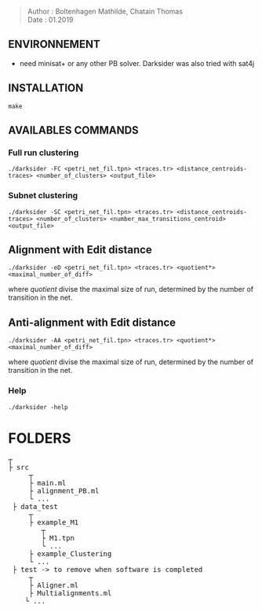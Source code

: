 >Author : Boltenhagen Mathilde, Chatain Thomas <br>
>Date : 01.2019

## ENVIRONNEMENT 

- need minisat+ or any other PB solver. Darksider was also tried with sat4j

## INSTALLATION

 `make `

## AVAILABLES COMMANDS  

### Full run clustering  

`./darksider -FC <petri_net_fil.tpn> <traces.tr> <distance_centroids-traces> <number_of_clusters> <output_file>`

### Subnet clustering 

`./darksider -SC <petri_net_fil.tpn> <traces.tr> <distance_centroids-traces> <number_of_clusters> <number_max_transitions_centroid> <output_file>`

## Alignment with Edit distance

`./darksider -eD <petri_net_fil.tpn> <traces.tr> <quotient*> <maximal_number_of_diff>`

where *quotient* divise the maximal size of run, determined by the number of transition in the net.

## Anti-alignment with Edit distance

`./darksider -AA <petri_net_fil.tpn> <traces.tr> <quotient*>  <maximal_number_of_diff>`

where *quotient* divise the maximal size of run, determined by the number of transition in the net.


### Help 
	
`./darksider -help `




# FOLDERS 
<pre>
┬  
├ src
     ┬  
     ├ main.ml
     ├ alignment_PB.ml
     └ ...
 ├ data_test
     ┬  
     ├ example_M1
        ┬
        ├ M1.tpn
        └ ...
     ├ example_Clustering
     └ ...
 ├ test -> to remove when software is completed 
     ┬  
     ├ Aligner.ml
     ├ Multialignments.ml
    └ ...
</pre>


